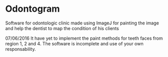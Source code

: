 # Odontogram
Software for odontologic clinic made using ImageJ for painting the image and help the dentist to map the condition of his clients

07/06/2016
It have yet to implement the paint methods for teeth faces from region 1, 2 and 4.
The software is incomplete and use of your own responsability.

